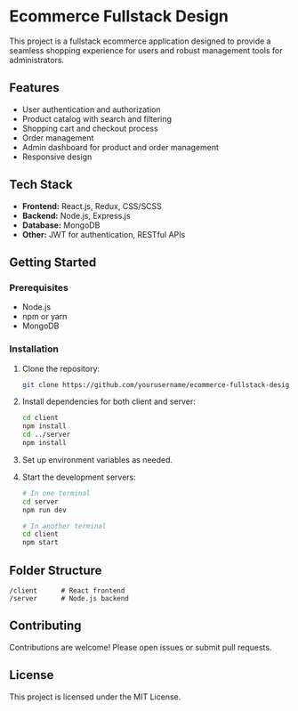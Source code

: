 # Ecommerce Fullstack Design

This project is a fullstack ecommerce application designed to provide a seamless shopping experience for users and robust management tools for administrators.

## Features

- User authentication and authorization
- Product catalog with search and filtering
- Shopping cart and checkout process
- Order management
- Admin dashboard for product and order management
- Responsive design

## Tech Stack

- **Frontend:** React.js, Redux, CSS/SCSS
- **Backend:** Node.js, Express.js
- **Database:** MongoDB
- **Other:** JWT for authentication, RESTful APIs

## Getting Started

### Prerequisites

- Node.js
- npm or yarn
- MongoDB

### Installation

1. Clone the repository:
   ```bash
   git clone https://github.com/yourusername/ecommerce-fullstack-design.git
   ```
2. Install dependencies for both client and server:
   ```bash
   cd client
   npm install
   cd ../server
   npm install
   ```
3. Set up environment variables as needed.

4. Start the development servers:

   ```bash
   # In one terminal
   cd server
   npm run dev

   # In another terminal
   cd client
   npm start
   ```

## Folder Structure

```
/client      # React frontend
/server      # Node.js backend
```

## Contributing

Contributions are welcome! Please open issues or submit pull requests.

## License

This project is licensed under the MIT License.
